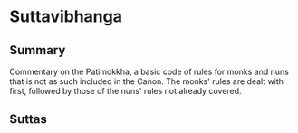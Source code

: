 # Suttavibhanga
## Summary
Commentary on the Patimokkha, a basic code of rules for monks and nuns that is not as such included in the Canon. The monks' rules are dealt with first, followed by those of the nuns' rules not already covered.
## Suttas